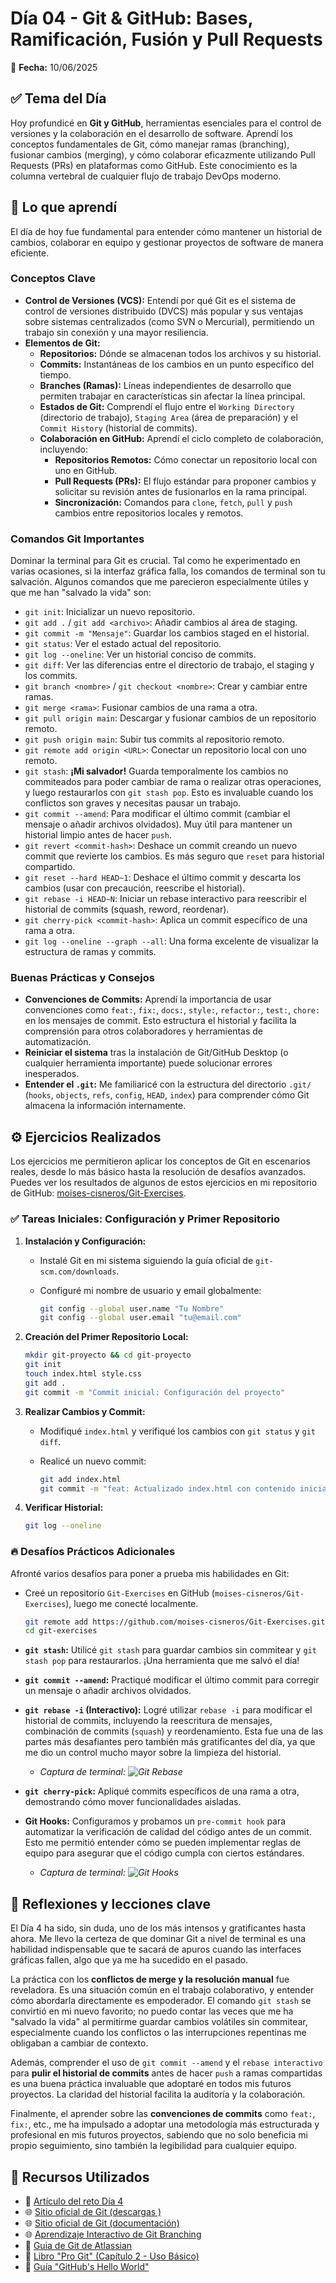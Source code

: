 # Día 04 - Git & GitHub: Bases, Ramificación, Fusión y Pull Requests

📅 **Fecha:** 10/06/2025

## ✅ Tema del Día

Hoy profundicé en **Git y GitHub**, herramientas esenciales para el control de versiones y la colaboración en el desarrollo de software. Aprendí los conceptos fundamentales de Git, cómo manejar ramas (branching), fusionar cambios (merging), y cómo colaborar eficazmente utilizando Pull Requests (PRs) en plataformas como GitHub. Este conocimiento es la columna vertebral de cualquier flujo de trabajo DevOps moderno.

## 🧠 Lo que aprendí

El día de hoy fue fundamental para entender cómo mantener un historial de cambios, colaborar en equipo y gestionar proyectos de software de manera eficiente.

### Conceptos Clave

* **Control de Versiones (VCS):** Entendí por qué Git es el sistema de control de versiones distribuido (DVCS) más popular y sus ventajas sobre sistemas centralizados (como SVN o Mercurial), permitiendo un trabajo sin conexión y una mayor resiliencia.
* **Elementos de Git:**
  * **Repositorios:** Dónde se almacenan todos los archivos y su historial.
  * **Commits:** Instantáneas de los cambios en un punto específico del tiempo.
  * **Branches (Ramas):** Líneas independientes de desarrollo que permiten trabajar en características sin afectar la línea principal.
  * **Estados de Git:** Comprendí el flujo entre el `Working Directory` (directorio de trabajo), `Staging Area` (área de preparación) y el `Commit History` (historial de commits).
  * **Colaboración en GitHub:** Aprendí el ciclo completo de colaboración, incluyendo:
    * **Repositorios Remotos:** Cómo conectar un repositorio local con uno en GitHub.
    * **Pull Requests (PRs):** El flujo estándar para proponer cambios y solicitar su revisión antes de fusionarlos en la rama principal.
    * **Sincronización:** Comandos para `clone`, `fetch`, `pull` y `push` cambios entre repositorios locales y remotos.

### Comandos Git Importantes

Dominar la terminal para Git es crucial. Tal como he experimentado en varias ocasiones, si la interfaz gráfica falla, los comandos de terminal son tu salvación. Algunos comandos que me parecieron especialmente útiles y que me han "salvado la vida" son:

* `git init`: Inicializar un nuevo repositorio.
* `git add .` / `git add <archivo>`: Añadir cambios al área de staging.
* `git commit -m "Mensaje"`: Guardar los cambios staged en el historial.
* `git status`: Ver el estado actual del repositorio.
* `git log --oneline`: Ver un historial conciso de commits.
* `git diff`: Ver las diferencias entre el directorio de trabajo, el staging y los commits.
* `git branch <nombre>` / `git checkout <nombre>`: Crear y cambiar entre ramas.
* `git merge <rama>`: Fusionar cambios de una rama a otra.
* `git pull origin main`: Descargar y fusionar cambios de un repositorio remoto.
* `git push origin main`: Subir tus commits al repositorio remoto.
* `git remote add origin <URL>`: Conectar un repositorio local con uno remoto.
* `git stash`: **¡Mi salvador\!** Guarda temporalmente los cambios no commiteados para poder cambiar de rama o realizar otras operaciones, y luego restaurarlos con `git stash pop`. Esto es invaluable cuando los conflictos son graves y necesitas pausar un trabajo.
* `git commit --amend`: Para modificar el último commit (cambiar el mensaje o añadir archivos olvidados). Muy útil para mantener un historial limpio antes de hacer `push`.
* `git revert <commit-hash>`: Deshace un commit creando un nuevo commit que revierte los cambios. Es más seguro que `reset` para historial compartido.
* `git reset --hard HEAD~1`: Deshace el último commit y descarta los cambios (usar con precaución, reescribe el historial).
* `git rebase -i HEAD~N`: Iniciar un rebase interactivo para reescribir el historial de commits (squash, reword, reordenar).
* `git cherry-pick <commit-hash>`: Aplica un commit específico de una rama a otra.
* `git log --oneline --graph --all`: Una forma excelente de visualizar la estructura de ramas y commits.

### Buenas Prácticas y Consejos

* **Convenciones de Commits:** Aprendí la importancia de usar convenciones como `feat:`, `fix:`, `docs:`, `style:`, `refactor:`, `test:`, `chore:` en los mensajes de commit. Esto estructura el historial y facilita la comprensión para otros colaboradores y herramientas de automatización.
* **Reiniciar el sistema** tras la instalación de Git/GitHub Desktop (o cualquier herramienta importante) puede solucionar errores inesperados.
* **Entender el `.git`:** Me familiaricé con la estructura del directorio `.git/` (`hooks`, `objects`, `refs`, `config`, `HEAD`, `index`) para comprender cómo Git almacena la información internamente.

## ⚙️ Ejercicios Realizados

Los ejercicios me permitieron aplicar los conceptos de Git en escenarios reales, desde lo más básico hasta la resolución de desafíos avanzados. Puedes ver los resultados de algunos de estos ejercicios en mi repositorio de GitHub: [moises-cisneros/Git-Exercises](https://github.com/moises-cisneros/Git-Exercises).

### ✅ Tareas Iniciales: Configuración y Primer Repositorio

1. **Instalación y Configuración:**
    * Instalé Git en mi sistema siguiendo la guía oficial de `git-scm.com/downloads`.
    * Configuré mi nombre de usuario y email globalmente:

        ```bash
        git config --global user.name "Tu Nombre"
        git config --global user.email "tu@email.com"
        ```

2. **Creación del Primer Repositorio Local:**

    ```bash
    mkdir git-proyecto && cd git-proyecto
    git init
    touch index.html style.css
    git add .
    git commit -m "Commit inicial: Configuración del proyecto"
    ```

3. **Realizar Cambios y Commit:**
      * Modifiqué `index.html` y verifiqué los cambios con `git status` y `git diff`.
      * Realicé un nuevo commit:

        ```bash
        git add index.html
        git commit -m "feat: Actualizado index.html con contenido inicial"
        ```

4. **Verificar Historial:**

    ```bash
    git log --oneline
    ```

### 🔥 Desafíos Prácticos Adicionales

Afronté varios desafíos para poner a prueba mis habilidades en Git:

* Creé un repositorio `Git-Exercises` en GitHub (`moises-cisneros/Git-Exercises`), luego me conecté localmente.

    ```bash
    git remote add https://github.com/moises-cisneros/Git-Exercises.git
    cd git-exercises
    ```

* **`git stash`:** Utilicé `git stash` para guardar cambios sin commitear y `git stash pop` para restaurarlos. ¡Una herramienta que me salvó el día\!

* **`git commit --amend`:** Practiqué modificar el último commit para corregir un mensaje o añadir archivos olvidados.

* **`git rebase -i` (Interactivo):** Logré utilizar `rebase -i` para modificar el historial de commits, incluyendo la reescritura de mensajes, combinación de commits (`squash`) y reordenamiento. Esta fue una de las partes más desafiantes pero también más gratificantes del día, ya que me dio un control mucho mayor sobre la limpieza del historial.
  * *Captura de terminal:
  ![Git Rebase](/assets/day-04/exercise_git_rebase.png "Git Rebase")*

* **`git cherry-pick`:** Apliqué commits específicos de una rama a otra, demostrando cómo mover funcionalidades aisladas.

* **Git Hooks:** Configuramos y probamos un `pre-commit hook` para automatizar la verificación de calidad del código antes de un commit. Esto me permitió entender cómo se pueden implementar reglas de equipo para asegurar que el código cumpla con ciertos estándares.
  * *Captura de terminal:
  ![Git Hooks](/assets/day-04/exercise_git_hooks.png "Git Hooks")*

## 💭 Reflexiones y lecciones clave

El Día 4 ha sido, sin duda, uno de los más intensos y gratificantes hasta ahora. Me llevo la certeza de que dominar Git a nivel de terminal es una habilidad indispensable que te sacará de apuros cuando las interfaces gráficas fallen, algo que ya me ha sucedido en el pasado.

La práctica con los **conflictos de merge y la resolución manual** fue reveladora. Es una situación común en el trabajo colaborativo, y entender cómo abordarla directamente es empoderador. El comando `git stash` se convirtió en mi nuevo favorito; no puedo contar las veces que me ha "salvado la vida" al permitirme guardar cambios volátiles sin commitear, especialmente cuando los conflictos o las interrupciones repentinas me obligaban a cambiar de contexto.

Además, comprender el uso de `git commit --amend` y el `rebase interactivo` para **pulir el historial de commits** antes de hacer `push` a ramas compartidas es una buena práctica invaluable que adoptaré en todos mis futuros proyectos. La claridad del historial facilita la auditoría y la colaboración.

Finalmente, el aprender sobre las **convenciones de commits** como `feat:`, `fix:`, etc., me ha impulsado a adoptar una metodología más estructurada y profesional en mis futuros proyectos, sabiendo que no solo beneficia mi propio seguimiento, sino también la legibilidad para cualquier equipo.

## 📎 Recursos Utilizados

* 🧠 [Artículo del reto Día 4](https://90daysdevops.295devops.com/semana-01/dia4/)
* 🌐 [Sitio oficial de Git (descargas )](https://git-scm.com/downloads)
* 🌐 [Sitio oficial de Git (documentación)](https://git-scm.com/docs)
* 🌐 [Aprendizaje Interactivo de Git Branching](https://learngitbranching.js.org/?locale=es_ES
)
* 📄 [Guia de Git de Atlassian](https://www.atlassian.com/git)
* 📖 [Libro "Pro Git" (Capítulo 2 - Uso Básico)](https://git-scm.com/book/en/v2)
* 🚀 [Guía "GitHub's Hello World"](https://docs.github.com/en/get-started/quickstart/hello-world)

